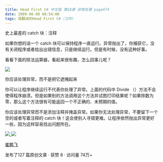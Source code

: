 ```yaml
---
title: Head First C# 中文版 第10章 异常处理 page474
date: 2009-06-08 08:54:00
tags: 我翻译的Head First C#（习作）
---
```

史上最差的  catch  块：注释

  

如果你想的话一个  catch  块可以保持程序一直运行。异常抛出了，你捕获它，没有关闭程序或者给出出错信息，只是继续运行。但是有时候，没有这种好事。

  

看看下面的除法运算器，看起来很有趣，怎么回事儿呢？

  

![](https://p-blog.csdn.net/images/p_blog_csdn_net/cuipengfei1/EntryImages/20090608/2009-06-08_08-43-14.jpg)

你应该处理异常，而不是把它遮掩起来

  

你可以让程序继续运行不代表你处理了异常。上面的代码中  Divide
（）方法不会使得程序崩溃。但是如果别的方法调用这个方法并试图打印结果呢？如果除数为零，那么这个方法很有可能返回一个不正确的、未预期的值。

  

你应该处理异常而不是添加注释并掩盖异常。如果你无法处理异常，不要留下一个空的或者写着注释的  catch
块！这会使别人寻错更难。让程序依然抛出异常更好一些，因为这样容易找出问题所在。

  



[ ![](https://profile.csdnimg.cn/5/2/5/3_cuipengfei1)
![](https://g.csdnimg.cn/static/user-reg-year/1x/11.png)
](https://blog.csdn.net/cuipengfei1)

[ 崔鹏飞 ](https://blog.csdn.net/cuipengfei1)

发布了127 篇原创文章  ·  获赞 8  ·  访问量 74万+

